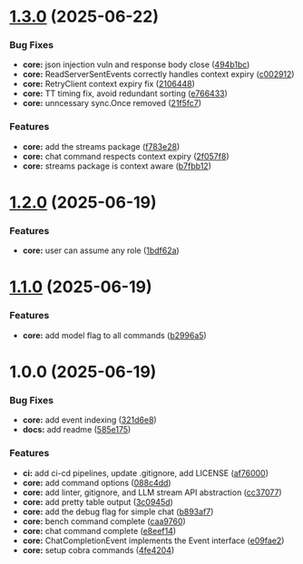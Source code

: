 # [1.3.0](https://github.com/shivanshkc/llmb/compare/v1.2.0...v1.3.0) (2025-06-22)


### Bug Fixes

* **core:** json injection vuln and response body close ([494b1bc](https://github.com/shivanshkc/llmb/commit/494b1bc4e86d38550eee77a09eb9180038fbc656))
* **core:** ReadServerSentEvents correctly handles context expiry ([c002912](https://github.com/shivanshkc/llmb/commit/c002912a6f55cc541070cbcfb34bef877059dd8e))
* **core:** RetryClient context expiry fix ([2106448](https://github.com/shivanshkc/llmb/commit/2106448f89853d2ebdbe8cd781f2f1ad443cb6c6))
* **core:** TT timing fix, avoid redundant sorting ([e766433](https://github.com/shivanshkc/llmb/commit/e766433ed6672e987d3788830ea3cbbbd3880fab))
* **core:** unncessary sync.Once removed ([21f5fc7](https://github.com/shivanshkc/llmb/commit/21f5fc7b587d0681bbc667c8b9d26703ca9bf808))


### Features

* **core:** add the streams package ([f783e28](https://github.com/shivanshkc/llmb/commit/f783e287dbf94a0d379c66f09f8fd94b452f474e))
* **core:** chat command respects context expiry ([2f057f8](https://github.com/shivanshkc/llmb/commit/2f057f86fc3a65675ac3bef8506b79f46bf80b11))
* **core:** streams package is context aware ([b7fbb12](https://github.com/shivanshkc/llmb/commit/b7fbb1242c9197ec9560f316878f32fc1620fa01))

# [1.2.0](https://github.com/shivanshkc/llmb/compare/v1.1.0...v1.2.0) (2025-06-19)


### Features

* **core:** user can assume any role ([1bdf62a](https://github.com/shivanshkc/llmb/commit/1bdf62ad0d6a32074efd993af76394f1a5477e17))

# [1.1.0](https://github.com/shivanshkc/llmb/compare/v1.0.0...v1.1.0) (2025-06-19)


### Features

* **core:** add model flag to all commands ([b2996a5](https://github.com/shivanshkc/llmb/commit/b2996a5d044b015a852ced1801923f4252e78a2d))

# 1.0.0 (2025-06-19)


### Bug Fixes

* **core:** add event indexing ([321d6e8](https://github.com/shivanshkc/llmb/commit/321d6e8abc448aa8419da7bc38ac06255211694d))
* **docs:** add readme ([585e175](https://github.com/shivanshkc/llmb/commit/585e1757b9f0a55d1d606f772b99672279747091))


### Features

* **ci:** add ci-cd pipelines, update .gitignore, add LICENSE ([af76000](https://github.com/shivanshkc/llmb/commit/af7600043af6df5ce9125c7c43d5be81adc8de6d))
* **core:** add command options ([088c4dd](https://github.com/shivanshkc/llmb/commit/088c4dd831fe7a70f70c02d02e5bbb9a0026555a))
* **core:** add linter, gitignore, and LLM stream API abstraction ([cc37077](https://github.com/shivanshkc/llmb/commit/cc37077726b69e3333bd913828dd1dd763ceac08))
* **core:** add pretty table output ([3c0945d](https://github.com/shivanshkc/llmb/commit/3c0945d775dfe5e8d9b3827591c9197aaf732c75))
* **core:** add the debug flag for simple chat ([b893af7](https://github.com/shivanshkc/llmb/commit/b893af7443af65111a090dcaef15388c923e5fdf))
* **core:** bench command complete ([caa9760](https://github.com/shivanshkc/llmb/commit/caa9760f395ab27b3a4f7d38f47f80bcbcaf38a6))
* **core:** chat command complete ([e8eef14](https://github.com/shivanshkc/llmb/commit/e8eef145f80356bf864b5e5f81980a5b1977f733))
* **core:** ChatCompletionEvent implements the Event interface ([e09fae2](https://github.com/shivanshkc/llmb/commit/e09fae2f65d02a087965c2a78fea2c8d5e748c49))
* **core:** setup cobra commands ([4fe4204](https://github.com/shivanshkc/llmb/commit/4fe420413466af6ebbb1c7ba25b0e01778f9460e))
